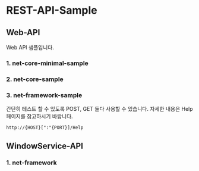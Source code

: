 # REST-API-Sample

## Web-API
Web API 샘플입니다.

### 1. net-core-minimal-sample

### 2. net-core-sample

### 3. net-framework-sample
간단히 테스트 할 수 있도록 POST, GET 둘다 사용할 수 있습니다. 
자세한 내용은 Help 페이지를 참고하시기 바랍니다.

    http://{HOST}[":"{PORT}]/Help
    
    
## WindowService-API

### 1. net-framework
